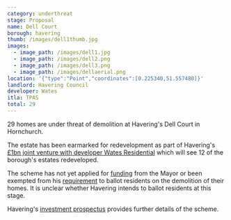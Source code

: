 ```yaml
---
category: underthreat
stage: Proposal
name: Dell Court 
borough: havering
thumb: /images/dell1thumb.jpg
images:
  - image_path: /images/dell1.jpg
  - image_path: /images/dell2.png
  - image_path: /images/dell3.png
  - image_path: /images/dellaerial.png
location: '{"type":"Point","coordinates":[0.225340,51.557480]}'
landlord: Havering Council
developer: Wates
itla: TPAS
total: 29
---
```

29 homes are under threat of demolition at Havering's Dell Court in Hornchurch.

The estate has been earmarked for redevelopment as part of Havering's [£1bn joint venture with developer Wates Residential](https://www.wates.co.uk/articles/case-study/borough-of-havering-housing-redevelopment/) which will see 12 of the borough's estates redeveloped.

The scheme has not yet applied for [funding](/approved/funding) from the Mayor or been exempted from his [requirement](/approved/ballotexemptions) to ballot residents on the demolition of their homes. It is unclear whether Havering intends to ballot residents at this stage.

Havering's [investment prospectus](https://www.investinhavering.co.uk/wp-content/uploads/2017/03/Vision-interactive-map.pdf) provides further details of the scheme.


